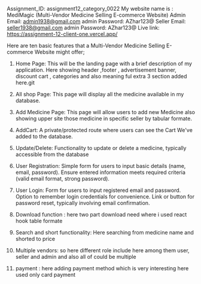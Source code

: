 Assignment_ID: assignment12_category_0022
My website name is : MediMagic (Multi-Vendor Medicine Selling E-commerce Website)
Admin Email: admin1938@gmail.com
admin Password: AZhar123@
Seller Email: seller1938@gmail.com
admin Password: AZhar123@
Live link: https://assignment-12-client-one.vercel.app/


Here are ten basic features that a Multi-Vendor Medicine Selling E-commerce Website might offer;
 
 1) Home Page: This will be the landing page with a brief description of my application. Here showing header ,footer , advertisement banner, discount cart , categories and also meaning ful extra 3 section added here.git
 2) All shop Page: This page will display all the medicine available in my database.
 3) Add Medicine Page: This page will allow users to add new Medicine also showing upper site those medicine in specific seller by tabular formate.
 4) AddCart: A private/protected route where users can see the Cart We've added to the database.
 5) Update/Delete: Functionality to update or delete a medicine, typically accessible from the database

 6) User Registration:  Simple form for users to input basic details (name, email, password). Ensure entered information meets required criteria (valid email format, strong password).

 7) User Login: Form for users to input registered email and password. Option to remember login credentials for convenience. Link or button for password reset, typically involving email confirmation.
  
 8) Download function : here two part download need where i used react hook table formate

 9) Search and short functionality: Here searching from medicine name and shorted to price

 10) Multiple vendors: so here different role include here among them user, seller and admin and also all of could be multiple 
 11) payment : here adding payment method which is very interesting here used only card payment 


